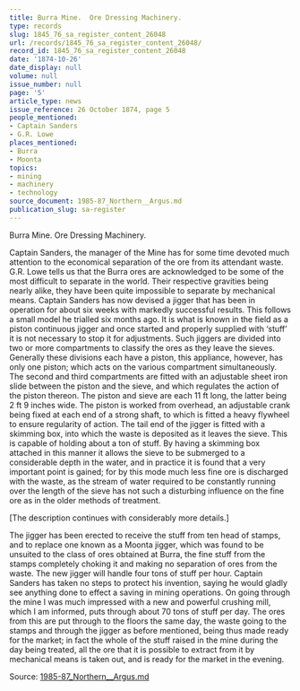 ```yaml
---
title: Burra Mine.  Ore Dressing Machinery.
type: records
slug: 1845_76_sa_register_content_26048
url: /records/1845_76_sa_register_content_26048/
record_id: 1845_76_sa_register_content_26048
date: '1874-10-26'
date_display: null
volume: null
issue_number: null
page: '5'
article_type: news
issue_reference: 26 October 1874, page 5
people_mentioned:
- Captain Sanders
- G.R. Lowe
places_mentioned:
- Burra
- Moonta
topics:
- mining
- machinery
- technology
source_document: 1985-87_Northern__Argus.md
publication_slug: sa-register
---
```


Burra Mine.  Ore Dressing Machinery.

Captain Sanders, the manager of the Mine has for some time devoted much attention to the economical separation of the ore from its attendant waste.    G.R. Lowe tells us that the Burra ores are acknowledged to be some of the most difficult to separate in the world.    Their respective gravities being nearly alike, they have been quite impossible to separate by mechanical means.  Captain Sanders has now devised a jigger that has been in operation for about six weeks with markedly successful results.  This follows a small model he trialled six months ago.  It is what is known in the field as a piston continuous jigger and once started and properly supplied with ‘stuff’ it is not necessary to stop it for adjustments.  Such jiggers are divided into two or more compartments to classify the ores as they leave the sieves.  Generally these divisions each have a piston, this appliance, however, has only one piston; which acts on the various compartment simultaneously.  The second and third compartments are fitted with an adjustable sheet iron slide between the piston and the sieve, and which regulates the action of the piston thereon.  The piston and sieve are each 11 ft long, the latter being 2 ft 9 inches wide.  The piston is worked from overhead, an adjustable crank being fixed at each end of a strong shaft, to which is fitted a heavy flywheel to ensure regularity of action.  The tail end of the jigger is fitted with a skimming box, into which the waste is deposited as it leaves the sieve.  This is capable of holding about a ton of stuff.  By having a skimming box attached in this manner it allows the sieve to be submerged to a considerable depth in the water, and in practice it is found that a very important point is gained; for by this mode much less fine ore is discharged with the waste, as the stream of water required to be constantly running over the length of the sieve has not such a disturbing influence on the fine ore as in the older methods of treatment.

[The description continues with considerably more details.]

The jigger has been erected to receive the stuff from ten head of stamps, and to replace one known as a Moonta jigger, which was found to be unsuited to the class of ores obtained at Burra, the fine stuff from the stamps completely choking it and making no separation of ores from the waste.  The new jigger will handle four tons of stuff per hour.  Captain Sanders has taken no steps to protect his invention, saying he would gladly see anything done to effect a saving in mining operations.  On going through the mine I was much impressed with a new and powerful crushing mill, which I am informed, puts through about 70 tons of stuff per day.  The ores from this are put through to the floors the same day, the waste going to the stamps and through the jigger as before mentioned, being thus made ready for the market; in fact the whole of the stuff raised in the mine during the day being treated, all the ore that it is possible to extract from it by mechanical means is taken out, and is ready for the market in the evening.

Source: [1985-87_Northern__Argus.md](/downloads/markdown/1985-87_Northern__Argus.md)
